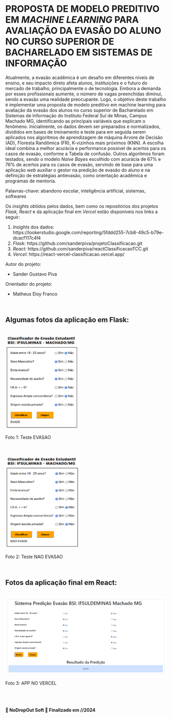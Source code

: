 <h1>PROPOSTA DE MODELO PREDITIVO EM <i>MACHINE LEARNING</i> PARA AVALIAÇÃO DA EVASÃO DO ALUNO NO CURSO SUPERIOR DE BACHARELADO EM SISTEMAS DE INFORMAÇÃO</h1>
<div>
  <p>
    Atualmente, a evasão acadêmica é um desafio em diferentes níveis de ensino, e seu impacto direto afeta alunos, instituições e o futuro do mercado de trabalho, principalmente o de     tecnologia. Embora a demanda por esses profissionais aumente, o número de vagas preenchidas diminui, sendo a evasão uma realidade preocupante. Logo, o objetivo deste trabalho é implementar uma proposta de modelo preditivo em machine learning para avaliação da evasão dos alunos no curso superior de Bacharelado em Sistemas de Informação do Instituto Federal Sul de Minas, Campus Machado MG, identificando as principais variáveis que explicam o fenômeno. Inicialmente, os dados devem ser preparados e normalizados, divididos em bases de treinamento e teste para em seguida serem aplicados nos algoritmos de aprendizagem de máquina Árvore de Decisão (AD), Floresta Randômica (FR), K-vizinhos mais próximos (KNN). A escolha ideal combina a melhor acurácia e performance possível de acertos para os casos de evasão, conforme a Tabela de confusão. Outros algoritmos foram testados, sendo o modelo <i>Naive Bayes</i> escolhido com acurácia de 67% e 76% de acertos para os casos de evasão, servindo de base para uma aplicação <i>web</i> auxiliar o gestor na predição de evasão do aluno e na definição de estratégias antievasão, como orientação acadêmica e programas de mentoria.


Palavras-chave: abandono escolar, inteligência artificial, sistemas, softwares 

  </p>
</div>
<div>
  <p>
    Os <i>insights</i> obtidos pelos dados, bem como os repositórios dos projetos <i>Flask, React</i> e da aplicação final em <i>Vercel</i> estão disponíveis nos links a seguir:
  </p>
  <ol>
    <li><i>Insights</i> dos dados: https://lookerstudio.google.com/reporting/5fddd255-7cb8-49c5-b79e-dcacf117c4f4</li>
    <li><i>Flask:</i> https://github.com/sanderpiva/projetoClassificacao.git</li>
    <li><i>React:</i> https://github.com/sanderpiva/reactClassificacaoTCC.git</li>
    <li><i>Vercel:</i> https://react-vercel-classificacao.vercel.app/</li>
  </ol>
</div>
<div>
  <p>Autor do projeto: </p>
  <ul>
    <li>Sander Gustavo Piva</li>
  </ul>
  <p>Orientador do projeto: </p>
  <ul>
    <li>Matheus Eloy Franco </li>
  </ul>
</div>
<div><br>
  <h2>Algumas fotos da aplicação em Flask:</h2><br>
  <img src="https://github.com/sanderpiva/TCC_Final/blob/main/imgs/flask_evade.png" alt="Foto 1: Teste EVASAO">
  <p> Foto 1: Teste EVASAO</p><br><br>
  <img src="https://github.com/sanderpiva/TCC_Final/blob/main/imgs/flask_nao_evade.png" alt="Foto 2: Teste NAO EVASAO">
  <p> Foto 2: Teste NAO EVASAO</p><br>
  
  <h2>Fotos da aplicação final em React: </h2><br>
  
  <img src="https://github.com/sanderpiva/TCC_Final/blob/main/imgs/react.png" alt="Foto 4: ChatBot Hotel Central">
  <p> Foto 3: APP NO VERCEL</p><br><br>
  <h4 align="left"> 
	🚧  NoDropOut Soft 🚀 Finalizado em //2024
</h4>
</div>

